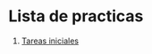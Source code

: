
# Lista de practicas

1. [Tareas iniciales](https://alu0100401691.github.io/tareas-iniciales-alu0100401691/)